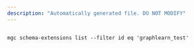 ```yaml
---
description: "Automatically generated file. DO NOT MODIFY"
---
```


```cli

mgc schema-extensions list --filter id eq 'graphlearn_test'

```